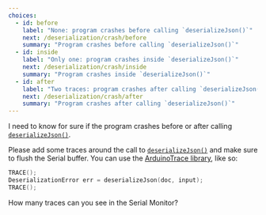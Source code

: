 ```yaml
---
choices:
  - id: before
    label: "None: program crashes before calling `deserializeJson()`"
    next: /deserialization/crash/before
    summary: "Program crashes before calling `deserializeJson()`"
  - id: inside
    label: "Only one: program crashes inside `deserializeJson()`"
    next: /deserialization/crash/inside
    summary: "Program crashes inside `deserializeJson()`"
  - id: after
    label: "Two traces: program crashes after calling `deserializeJson()`"
    next: /deserialization/crash/after
    summary: "Program crashes after calling `deserializeJson()`"
---
```


I need to know for sure if the program crashes before or after calling [`deserializeJson()`](/v6/api/json/deserializejson/).

Please add some traces around the call to [`deserializeJson()`](/v6/api/json/deserializejson/) and make sure to flush the Serial buffer. You can use the [ArduinoTrace library](https://github.com/bblanchon/ArduinoTrace), like so:

```c++
TRACE();
DeserializationError err = deserializeJson(doc, input);
TRACE();
```

How many traces can you see in the Serial Monitor?